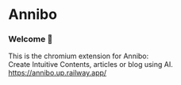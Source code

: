 # Annibo
### Welcome 👋
This is the chromium extension for Annibo:  
Create Intuitive Contents, articles or blog using AI. https://annibo.up.railway.app/
